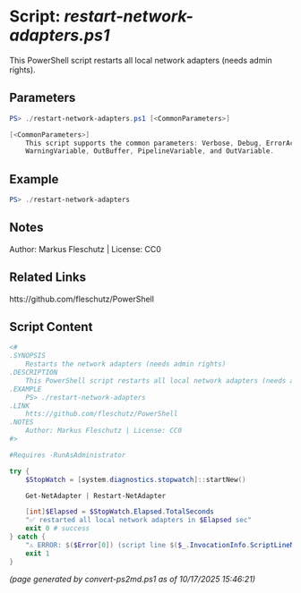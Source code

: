 Script: *restart-network-adapters.ps1*
========================

This PowerShell script restarts all local network adapters (needs admin rights).

Parameters
----------
```powershell
PS> ./restart-network-adapters.ps1 [<CommonParameters>]

[<CommonParameters>]
    This script supports the common parameters: Verbose, Debug, ErrorAction, ErrorVariable, WarningAction, 
    WarningVariable, OutBuffer, PipelineVariable, and OutVariable.
```

Example
-------
```powershell
PS> ./restart-network-adapters

```

Notes
-----
Author: Markus Fleschutz | License: CC0

Related Links
-------------
htts://github.com/fleschutz/PowerShell

Script Content
--------------
```powershell
<#
.SYNOPSIS
	Restarts the network adapters (needs admin rights)
.DESCRIPTION
	This PowerShell script restarts all local network adapters (needs admin rights).
.EXAMPLE
	PS> ./restart-network-adapters
.LINK
	htts://github.com/fleschutz/PowerShell
.NOTES
	Author: Markus Fleschutz | License: CC0
#>

#Requires -RunAsAdministrator

try {
	$StopWatch = [system.diagnostics.stopwatch]::startNew()

	Get-NetAdapter | Restart-NetAdapter 

	[int]$Elapsed = $StopWatch.Elapsed.TotalSeconds
	"✅ restarted all local network adapters in $Elapsed sec"
	exit 0 # success
} catch {
	"⚠️ ERROR: $($Error[0]) (script line $($_.InvocationInfo.ScriptLineNumber))"
	exit 1
}
```

*(page generated by convert-ps2md.ps1 as of 10/17/2025 15:46:21)*
